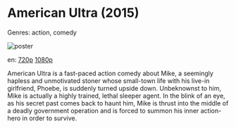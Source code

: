 # American Ultra (2015)

Genres: action, comedy

![poster](http://image.tmdb.org/t/p/w500/auQHgr1FO6upJpXx1eYEeyq2sMs.jpg)

en:
  [720p](magnet:?xt=urn:btih:FEC4684EAAD94F89E526333739ABBF3100BC32BB&tr=udp://glotorrents.pw:6969/announce&tr=udp://tracker.opentrackr.org:1337/announce&tr=udp://torrent.gresille.org:80/announce&tr=udp://tracker.openbittorrent.com:80&tr=udp://tracker.coppersurfer.tk:6969&tr=udp://tracker.leechers-paradise.org:6969&tr=udp://p4p.arenabg.ch:1337&tr=udp://tracker.internetwarriors.net:1337)
  [1080p](magnet:?xt=urn:btih:DA942AAD0BED6691931E7BCE8A6429EF02D26368&tr=udp://glotorrents.pw:6969/announce&tr=udp://tracker.opentrackr.org:1337/announce&tr=udp://torrent.gresille.org:80/announce&tr=udp://tracker.openbittorrent.com:80&tr=udp://tracker.coppersurfer.tk:6969&tr=udp://tracker.leechers-paradise.org:6969&tr=udp://p4p.arenabg.ch:1337&tr=udp://tracker.internetwarriors.net:1337)
  


American Ultra is a fast-paced action comedy about Mike, a seemingly hapless and unmotivated stoner whose small-town life with his live-in girlfriend, Phoebe, is suddenly turned upside down.  Unbeknownst to him, Mike is actually a highly trained, lethal sleeper agent. In the blink of an eye, as his secret past comes back to haunt him, Mike is thrust into the middle of a deadly government operation and is forced to summon his inner action-hero in order to survive.